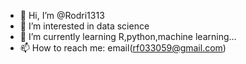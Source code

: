 - 👋 Hi, I’m @Rodri1313
- 👀 I’m interested in data science
- 🌱 I’m currently learning R,python,machine learning...
- 📫 How to reach me: email(rf033059@gmail.com)
  


<!---
Rodri1313/Rodri1313 is a ✨ special ✨ repository because its `README.md` (this file) appears on your GitHub profile.
You can click the Preview link to take a look at your changes.
--->
